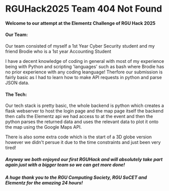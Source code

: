 # RGUHack2025 Team 404 Not Found

#### Welcome to our attempt at the Elementz Challenge of RGU Hack 2025

#### Our Team:
Our team consisted of myself a 1st Year Cyber Security student and my friend Brodie who is a 1st year Accounting Student

I have a decent knowledge of coding in general with most of my experience being with Python and scripting 'languages' such as bash where Brodie has no prior experience with any coding leanguage!
Therfore our submission is fairly basic as I had to learn how to make API requests in python and parse JSON data.

#### The Tech:
Our tech stack is pretty basic, the whole backend is python which creates a flask webserver to host the login page and the map page itself the backend then calls the Elementz api we had access to at the event and then the python parses the returned data and uses the relevant data to plot it onto the map using the Google Maps API.

There is also some extra code which is the start of a 3D globe version however we didn't persue it due to the time constraints and just been very tired!

##### Anyway we both enjoyed our first RGUHack and will absolutely take part again just with a bigger team so we can get more done!
##### A huge thank you to the RGU Computing Society, RGU SoCET and Elementz for the amazing 24 hours!
